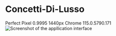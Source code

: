 # Concetti-Di-Lusso
Perfect Pixel 0.9995 1440px Chrome 115.0.5790.171
![Screenshot of the appllication interface](screenshot.png)
